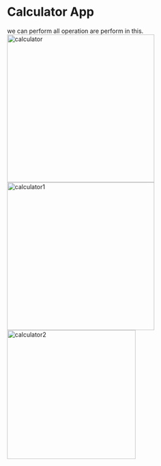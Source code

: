 # Calculator App

we can perform all operation are perform in this.
<img width="345" alt="calculator" src="https://user-images.githubusercontent.com/55138445/187009581-23269368-052c-40ab-ab69-440e8d00b66d.png">
<img width="345" alt="calculator1" src="https://user-images.githubusercontent.com/55138445/187009583-e0154230-0bbb-469d-a7e5-6c22716d3c90.png">
<img width="301" alt="calculator2" src="https://user-images.githubusercontent.com/55138445/187009584-52dd5769-3419-4702-9e87-879c579706b0.png">
